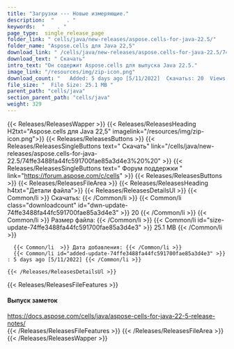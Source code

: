 ```yaml
---
title: "Загрузки --- Новые измеряющие." 
description:  "    . " 
keywords:  "    . " 
page_type:  single_release_page
folder_link: " cells/java/new-releases/aspose.cells-for-java-22.5/"
folder_name: "Aspose.cells для Java 22,5"
download_link: " /cells/java/new-releases/aspose.cells-for-java-22.5/74ffe3488fa44fc591700fae85a3d4e3"
download_text: " Скачать"
intro_text: "Он содержит Aspose.cells для выпуска Java 22.5."
image_link: "/resources/img/zip-icon.png"
download_count: "   Added: 5 days ago [5/11/2022]  Скачатьs: 20  Views: 61"
file_size: "  File Size: 25.1 MB "
parent_path: "cells/java"
section_parent_path: "cells/java"
weight: 329
---
```


{{< Releases/ReleasesWapper >}}
  {{< Releases/ReleasesHeading H2txt="Aspose.cells для Java 22,5" imagelink="/resources/img/zip-icon.png">}}
  {{< Releases/ReleasesButtons >}}
    {{< Releases/ReleasesSingleButtons text=" Скачать" link="/cells/java/new-releases/aspose.cells-for-java-22.5/74ffe3488fa44fc591700fae85a3d4e3%20%20" >}}
    {{< Releases/ReleasesSingleButtons text=" Форум поддержки " link="https://forum.aspose.com/c/cells" >}}
  {{< Releases/ReleasesButtons >}}
  {{< Releases/ReleasesFileArea >}}
    {{< Releases/ReleasesHeading h4txt="Детали файла">}}
    {{< Releases/ReleasesDetailsUl >}}
            {{< Common/li  >}} Скачатьs: {{< /Common/li >}} 
      {{< Common/li class="downloadcount" id="dwn-update-74ffe3488fa44fc591700fae85a3d4e3" >}} 20 {{< /Common/li >}} 
      {{< Common/li  >}} Размер файла: {{< /Common/li >}} 
      {{< Common/li id="size-update-74ffe3488fa44fc591700fae85a3d4e3" >}} 25.1 MB {{< /Common/li >}} 


      {{< Common/li  >}} Дата добавления: {{< /Common/li >}} 
      {{< Common/li id="added-update-74ffe3488fa44fc591700fae85a3d4e3" >}} : 5 days ago [5/11/2022] {{< /Common/li >}} 

    {{< /Releases/ReleasesDetailsUl >}}

  {{< Releases/ReleasesFileFeatures >}}
      <h4>Выпуск заметок</h4><div><a href="https://docs.aspose.com/cells/java/aspose-cells-for-java-22-5-release-notes/">https://docs.aspose.com/cells/java/aspose-cells-for-java-22-5-release-notes/</a></div>
  {{< /Releases/ReleasesFileFeatures >}}
 {{< /Releases/ReleasesFileArea >}}
{{< /Releases/ReleasesWapper >}}


